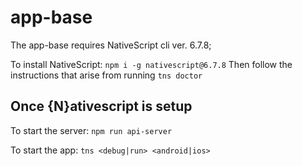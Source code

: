 # app-base
The app-base requires NativeScript cli ver. 6.7.8;

To install NativeScript:
`npm i -g nativescript@6.7.8`
Then follow the instructions that arise from running
`tns doctor`

## Once {N}ativescript is setup
To start the server:
`npm run api-server`

To start the app:
`tns <debug|run> <android|ios>`
